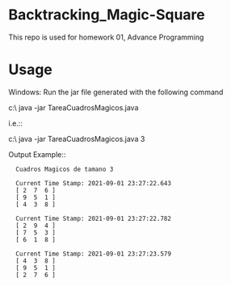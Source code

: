 # Backtracking_Magic-Square
This repo is used for homework 01, Advance Programming

# Usage

Windows: Run the jar file generated with the following command 

c:\ java -jar TareaCuadrosMagicos.java <squareNumber>

i.e.::

  c:\ java -jar TareaCuadrosMagicos.java 3

Output Example::

```  
  Cuadros Magicos de tamano 3

  Current Time Stamp: 2021-09-01 23:27:22.643
  [ 2  7  6 ]
  [ 9  5  1 ]
  [ 4  3  8 ]

  Current Time Stamp: 2021-09-01 23:27:22.782
  [ 2  9  4 ]
  [ 7  5  3 ]
  [ 6  1  8 ]

  Current Time Stamp: 2021-09-01 23:27:23.579
  [ 4  3  8 ]
  [ 9  5  1 ]
  [ 2  7  6 ]
```
